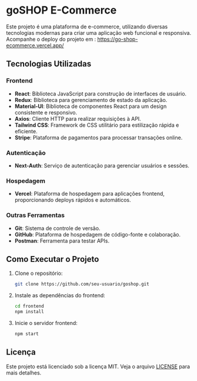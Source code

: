# goSHOP E-Commerce

Este projeto é uma plataforma de e-commerce, utilizando diversas tecnologias modernas para criar uma aplicação web funcional e responsiva.
Acompanhe o deploy do projeto em : https://go-shop-ecommerce.vercel.app/

## Tecnologias Utilizadas

### Frontend

- **React**: Biblioteca JavaScript para construção de interfaces de usuário.
- **Redux**: Biblioteca para gerenciamento de estado da aplicação.
- **Material-UI**: Biblioteca de componentes React para um design consistente e responsivo.
- **Axios**: Cliente HTTP para realizar requisições à API.
- **Tailwind CSS**: Framework de CSS utilitário para estilização rápida e eficiente.
- **Stripe**: Plataforma de pagamentos para processar transações online.

### Autenticação

- **Next-Auth**: Serviço de autenticação para gerenciar usuários e sessões.

### Hospedagem

- **Vercel**: Plataforma de hospedagem para aplicações frontend, proporcionando deploys rápidos e automáticos.

### Outras Ferramentas

- **Git**: Sistema de controle de versão.
- **GitHub**: Plataforma de hospedagem de código-fonte e colaboração.
- **Postman**: Ferramenta para testar APIs.

## Como Executar o Projeto

1. Clone o repositório:

   ```bash
   git clone https://github.com/seu-usuario/goshop.git
   ```

2. Instale as dependências do frontend:

   ```bash
   cd frontend
   npm install
   ```

3. Inicie o servidor frontend:
   ```bash
   npm start
   ```

## Licença

Este projeto está licenciado sob a licença MIT. Veja o arquivo [LICENSE](LICENSE) para mais detalhes.
